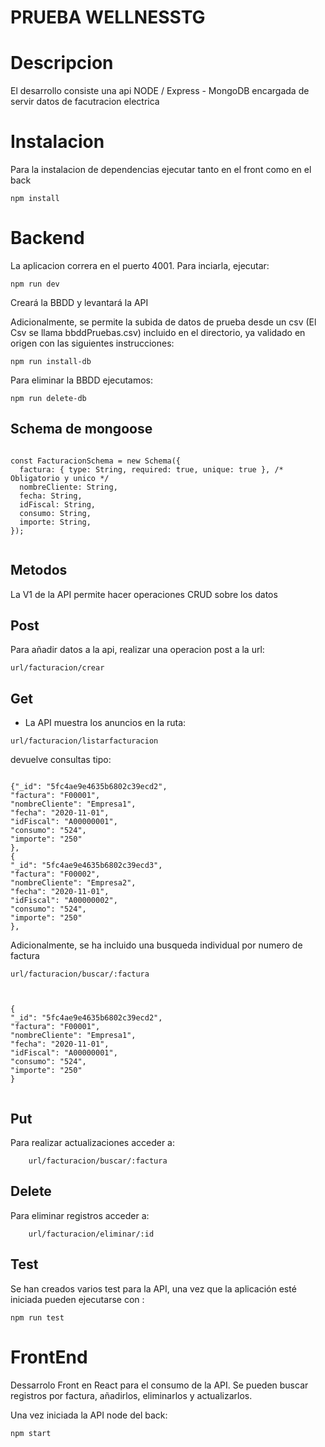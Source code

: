 # PRUEBA WELLNESSTG


# Descripcion
El desarrollo consiste una api NODE / Express - MongoDB encargada de servir datos de facutracion electrica


# Instalacion

Para la instalacion de dependencias ejecutar tanto en el front como en el back
```
npm install

```


# Backend

La aplicacion correra en el puerto 4001. Para inciarla, ejecutar:



```
npm run dev 

```

Creará la BBDD y levantará la API



Adicionalmente, se permite la subida de datos de prueba desde un csv (El Csv se llama bbddPruebas.csv) incluido en el directorio, ya validado en origen con las siguientes instrucciones:


```
npm run install-db

```

Para eliminar la BBDD ejecutamos: 



```
npm run delete-db

```

## Schema de mongoose

```

const FacturacionSchema = new Schema({
  factura: { type: String, required: true, unique: true }, /* Obligatorio y unico */
  nombreCliente: String,
  fecha: String,
  idFiscal: String,
  consumo: String,
  importe: String,
});


```


## Metodos
La V1 de la API permite hacer operaciones CRUD sobre los datos


## Post
Para añadir datos a la api, realizar una operacion post a la url: 

```
url/facturacion/crear

```

## Get
- La API muestra los anuncios en la ruta:

```
url/facturacion/listarfacturacion
```

devuelve consultas tipo: 

```

{"_id": "5fc4ae9e4635b6802c39ecd2",
"factura": "F00001",
"nombreCliente": "Empresa1",
"fecha": "2020-11-01",
"idFiscal": "A00000001",
"consumo": "524",
"importe": "250"
},
{
"_id": "5fc4ae9e4635b6802c39ecd3",
"factura": "F00002",
"nombreCliente": "Empresa2",
"fecha": "2020-11-01",
"idFiscal": "A00000002",
"consumo": "524",
"importe": "250"
},

```

Adicionalmente, se ha incluido una busqueda individual por numero de factura

```
url/facturacion/buscar/:factura



{
"_id": "5fc4ae9e4635b6802c39ecd2",
"factura": "F00001",
"nombreCliente": "Empresa1",
"fecha": "2020-11-01",
"idFiscal": "A00000001",
"consumo": "524",
"importe": "250"
}


```
## Put

Para realizar actualizaciones acceder a:

```
    url/facturacion/buscar/:factura
```


## Delete

Para eliminar registros acceder a: 

```
    url/facturacion/eliminar/:id

```


## Test
Se han creados varios test para la API, una vez que la aplicación esté iniciada pueden ejecutarse con :

```
npm run test

```




# FrontEnd

Dessarrolo Front en React para el consumo de la API. Se pueden buscar registros por factura, añadirlos, eliminarlos y actualizarlos.

Una vez iniciada la API node del back:

```
npm start

```

















